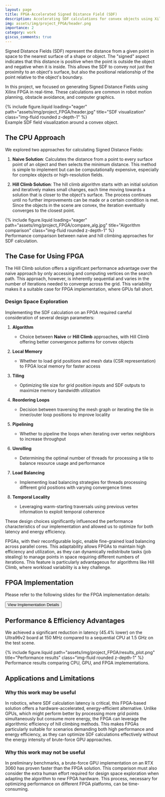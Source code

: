 ```yaml
---
layout: page
title: FPGA-Accelerated Signed Distance Field (SDF)
description: Accelerating SDF calculations for convex objects using Xilinx FPGA
img: assets/img/project_FPGA/header.png
importance: 2
category: work
giscus_comments: true
---
```


Signed Distance Fields (SDF) represent the distance from a given point in space to the nearest surface of a shape or object. The "signed" aspect indicates that this distance is positive when the point is outside the object and negative when it is inside. This allows the SDF to convey not just the proximity to an object's surface, but also the positional relationship of the point relative to the object's boundary.

In this project, we focused on generating Signed Distance Fields using Xilinx FPGA in real-time. These calculations are common in robot motion planning, obstacle avoidance, and computer graphics.

<div class="row justify-content-sm-center">
    <div class="col-sm-8 mt-3 mt-md-0">
        {% include figure.liquid loading="eager" path="assets/img/project_FPGA/header.jpg" title="SDF visualization" class="img-fluid rounded z-depth-1" %}
    </div>
</div>
<div class="caption">
    Example SDF field visualization around a convex object.
</div>

## The CPU Approach

We explored two approaches for calculating Signed Distance Fields:

1. **Naive Solution**: Calculates the distance from a point to every surface point of an object and then selects the minimum distance. This method is simple to implement but can be computationally expensive, especially for complex objects or high-resolution fields.

2. **Hill Climb Solution**: The hill climb algorithm starts with an initial solution and iteratively makes small changes, each time moving towards a solution that is closer to the object's surface. The process continues until no further improvements can be made or a certain condition is met. Since the objects in the scene are convex, the iteration eventually converges to the closest point.

<div class="row justify-content-sm-center">
    <div class="col-sm-8 mt-3 mt-md-0">
        {% include figure.liquid loading="eager" path="assets/img/project_FPGA/compare_alg.jpg" title="Algorithm comparison" class="img-fluid rounded z-depth-1" %}
    </div>
</div>
<div class="caption">
    Performance comparison between naive and hill climbing approaches for SDF calculation.
</div>

## The Case for Using FPGA

The Hill Climb solution offers a significant performance advantage over the naive approach by only accessing and computing vertices on the search path. This approach, however, is inherently sequential and varies in the number of iterations needed to converge across the grid. This variability makes it a suitable case for FPGA implementation, where GPUs fall short.

### Design Space Exploration

Implementing the SDF calculation on an FPGA required careful consideration of several design parameters:

1. **Algorithm**
   - Choice between **Naive** or **Hill Climb** approaches, with Hill Climb offering better convergence patterns for convex objects

2. **Local Memory**
   - Whether to load grid positions and mesh data (CSR representation) to FPGA local memory for faster access

3. **Tiling**
   - Optimizing tile size for grid position inputs and SDF outputs to maximize memory bandwidth utilization

4. **Reordering Loops**
   - Decision between traversing the mesh graph or iterating the tile in inner/outer loop positions to improve locality

5. **Pipelining**
   - Whether to pipeline the loops when iterating over vertex neighbors to increase throughput

6. **Unrolling**
   - Determining the optimal number of threads for processing a tile to balance resource usage and performance

7. **Load Balancing**
   - Implementing load balancing strategies for threads processing different grid positions with varying convergence times

8. **Temporal Locality**
   - Leveraging warm-starting traversals using previous vertex information to exploit temporal coherence

These design choices significantly influenced the performance characteristics of our implementation and allowed us to optimize for both latency and energy efficiency.

FPGAs, with their reconfigurable logic, enable fine-grained load balancing across parallel cores. This adaptability allows FPGAs to maintain high efficiency and utilization, as they can dynamically redistribute tasks (job stealing) to manage points in space requiring different numbers of iterations. This feature is particularly advantageous for algorithms like Hill Climb, where workload variability is a key challenge.

## FPGA Implementation
Please refer to the following slides for the FPGA implementation details:

<div class="row justify-content-sm-center">
    <div class="col-sm-8 mt-3 mt-md-0">
        <a href="/assets/pdf/FPGA_sdf.pdf" target="_blank">
            <button class="btn btn-primary">View Implementation Details</button>
        </a>
    </div>
</div>

## Performance & Efficiency Advantages

We achieved a significant reduction in latency (45.4% lower) on the Ultra96v2 board at 150 MHz compared to a sequential CPU at 1.5 GHz on the test scene.

<div class="row justify-content-sm-center">
    <div class="col-sm-8 mt-3 mt-md-0">
        {% include figure.liquid path="assets/img/project_FPGA/results_plot.png" title="Performance results" class="img-fluid rounded z-depth-1" %}
    </div>
</div>
<div class="caption">
    Performance results comparing CPU, GPU, and FPGA implementations.
</div>

## Applications and Limitations

### Why this work may be useful

In robotics, where SDF calculation latency is critical, this FPGA-based solution offers a hardware-accelerated, energy-efficient alternative. Unlike GPUs, which might perform better by processing more grid points simultaneously but consume more energy, the FPGA can leverage the algorithmic efficiency of hill climbing methods. This makes FPGAs particularly suitable for scenarios demanding both high performance and energy efficiency, as they can optimize SDF calculations effectively without the energy intensity of brute-force GPU approaches.

### Why this work may not be useful

In preliminary benchmarks, a brute-force GPU implementation on an RTX 3060 has proven faster than the FPGA solution. This comparison must also consider the extra human effort required for design space exploration when adapting the algorithm to new FPGA hardware. This process, necessary for optimizing performance on different FPGA platforms, can be time-consuming.